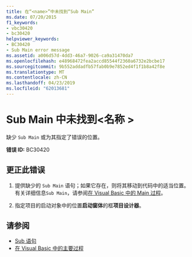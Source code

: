 ```yaml
---
title: 在“<name>”中未找到“Sub Main”
ms.date: 07/20/2015
f1_keywords:
- vbc30420
- bc30420
helpviewer_keywords:
- BC30420
- Sub Main error message
ms.assetid: a006d57d-4dd3-46a7-9026-ca9a31470da7
ms.openlocfilehash: e48968472fea2accd85544f2360a6732e2bcbe17
ms.sourcegitcommit: 9b552addadfb57fab0b9e7852ed4f1f1b8a42f8e
ms.translationtype: MT
ms.contentlocale: zh-CN
ms.lasthandoff: 04/23/2019
ms.locfileid: "62013681"
---
```

# <a name="sub-main-was-not-found-in-name"></a>Sub Main 中未找到\<名称 >
缺少 `Sub Main` 或为其指定了错误的位置。  
  
 **错误 ID:** BC30420  
  
## <a name="to-correct-this-error"></a>更正此错误  
  
1. 提供缺少的 `Sub Main` 语句；如果它存在，则将其移动到代码中的适当位置。 有关详细信息`Sub Main`，请参阅[在 Visual Basic 中的 Main 过程](../../../visual-basic/programming-guide/program-structure/main-procedure.md)。  
  
2. 指定项目的启动对象中的位置**启动窗体**的框**项目设计器**。  
  
## <a name="see-also"></a>请参阅

- [Sub 语句](../../../visual-basic/language-reference/statements/sub-statement.md)
- [在 Visual Basic 中的主要过程](../../../visual-basic/programming-guide/program-structure/main-procedure.md)

